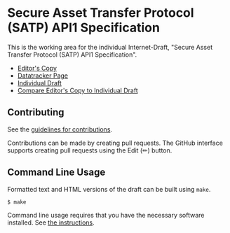 # Secure Asset Transfer Protocol (SATP) API1 Specification

This is the working area for the individual Internet-Draft, "Secure Asset Transfer Protocol (SATP) API1 Specification".

* [Editor's Copy](https://ietf-satp.github.io/draft-augusto-api1/#go.draft-augusto-api1.html)
* [Datatracker Page](https://datatracker.ietf.org/doc/draft-augusto-api1)
* [Individual Draft](https://datatracker.ietf.org/doc/html/draft-augusto-api1)
* [Compare Editor's Copy to Individual Draft](https://ietf-satp.github.io/draft-augusto-api1/#go.draft-augusto-api1.diff)


## Contributing

See the
[guidelines for contributions](https://github.com/ietf-satp/draft-augusto-api1/blob/main/CONTRIBUTING.md).

Contributions can be made by creating pull requests.
The GitHub interface supports creating pull requests using the Edit (✏) button.


## Command Line Usage

Formatted text and HTML versions of the draft can be built using `make`.

```sh
$ make
```

Command line usage requires that you have the necessary software installed.  See
[the instructions](https://github.com/martinthomson/i-d-template/blob/main/doc/SETUP.md).

